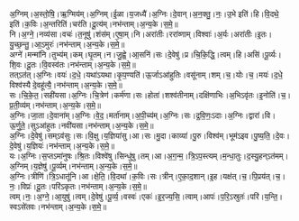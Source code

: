 

  
अ॒ग्निम्।अ॒स्तो॒षि॒।ऋ॒ग्मिय॑म्।अ॒ग्निम्।ई॒ळा।य॒जध्यै॑।अ॒ग्निः।दे॒वान्।अ॒न॒क्तु॒।नः॒।उ॒भे इति॑।हि।वि॒दथे॒ इति॑।क॒विः।अ॒न्तरिति॑।चर॑ति।दू॒त्य॑म्।नभ॑न्ताम्।अ॒न्य॒के।स॒मे॒॥  
नि।अ॒ग्ने॒।नव्य॑सा।वचः॑।त॒नूषु॑।शंस॑म्।ए॒षा॒म्।नि।अरा॑तीः।ररा॑व्णाम्।विश्वाः॑।अ॒र्यः।अरा॑तीः।इ॒तः।यु॒च्छ॒न्तु॒।आ॒ऽमुरः॑।नभ॑न्ताम्।अ॒न्य॒के।स॒मे॒॥  
अग्ने॑।मन्मा॑नि।तुभ्य॑म्।कम्।घृ॒तम्।न।जु॒ह्वे॒।आ॒सनि॑।सः।दे॒वेषु॑।प्र।चि॒कि॒द्धि॒।त्वम्।हि।असि॑।पू॒र्व्यः।शि॒वः।दू॒तः।वि॒वस्व॑तः।नभ॑न्ताम्।अ॒न्य॒के।स॒मे॒॥  
तत्ऽत॑त्।अ॒ग्निः।वयः॑।द॒धे॒।यथा॑ऽयथा।कृ॒प॒ण्यति॑।ऊ॒र्जाऽआ॑हुतिः।वसू॑नाम्।शम्।च॒।योः।च॒।मयः॑।द॒धे॒ विश्व॑स्यै दे॒वहू॑त्यै॒।नभ॑न्ताम्।अ॒न्य॒के।स॒मे॒॥  
सः।चि॒के॒त॒।सही॑यसा।अ॒ग्निः।चि॒त्रेण॑।कर्म॑णा।सः।होता॑।शश्व॑तीनाम्।दक्षि॑णाभिः।अ॒भिऽवृ॑तः।इ॒नोति॑।च॒।प्र॒ती॒व्य॑म्।नभ॑न्ताम्।अ॒न्य॒के।स॒मे॒॥  
अ॒ग्निः।जा॒ता।दे॒वाना॑म्।अ॒ग्निः।वे॒द॒।मर्ता॑नाम्।अ॒पी॒च्य॑म्।अ॒ग्निः।सः।द्र॒वि॒णः॒ऽदाः।अ॒ग्निः।द्वारा॑।वि।ऊ॒र्णु॒ते॒।सुऽआ॑हुतः।नवी॑यसा।नभ॑न्ताम्।अ॒न्य॒के।स॒मे॒॥  
अ॒ग्निः।दे॒वेषु॑।सम्ऽव॑सुः।सः।वि॒क्षु।य॒ज्ञिया॑सु।आ।सः।मु॒दा।काव्या॑।पु॒रु।विश्व॑म्।भूम॑ऽइव।पु॒ष्य॒ति॒।दे॒वः।दे॒वेषु॑।य॒ज्ञियः॑।नभ॑न्ताम्।अ॒न्य॒के।स॒मे॒॥  
यः।अ॒ग्निः।स॒प्तऽमा॑नुषः।श्रि॒तः।विश्वे॑षु।सिन्धु॑षु।तम्।आ।अ॒ग॒न्म॒।त्रि॒ऽप॒स्त्यम्।म॒न्धा॒तुः।द॒स्यु॒हन्ऽत॑मम्।अ॒ग्निम्।य॒ज्ञेषु॑।पू॒र्व्यम्।नभ॑न्ताम्।अ॒न्य॒के।स॒मे॒॥  
अ॒ग्निः।त्रीणि॑।त्रि॒ऽधातू॑नि।आ।क्षे॒ति॒।वि॒दथा॑।क॒विः।सः।त्रीन्।ए॒का॒द॒शान्।इ॒ह।यक्ष॑त्।च॒।पि॒प्रय॑त्।च॒।नः॒।विप्रः॑।दू॒तः।परि॑ऽकृतः।नभ॑न्ताम्।अ॒न्य॒के।स॒मे॒॥  
त्वम्।नः॒।अ॒ग्ने॒।आ॒युषु॑।त्वम्।दे॒वेषु॑।पू॒र्व्य॒।वस्वः॑।एकः॑।इ॒र॒ज्य॒सि॒।त्वाम्।आपः॑।प॒रि॒ऽस्रुतः॑।परि॑।य॒न्ति॒।स्वऽसे॑तवः।नभ॑न्ताम्।अ॒न्य॒के।स॒मे॒॥  
